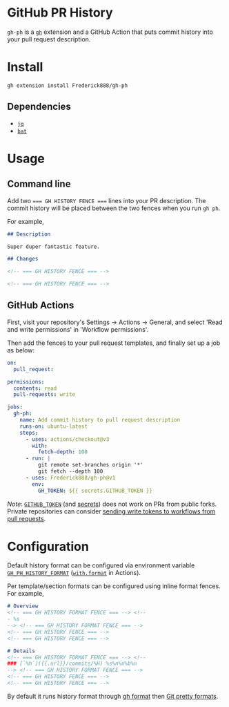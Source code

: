 # GitHub PR History

`gh-ph` is a [`gh`](https://github.com/cli/cli) extension and a GitHub Action that puts commit history into your pull request description.

# Install

`gh extension install Frederick888/gh-ph`

## Dependencies

- [`jq`](https://github.com/stedolan/jq)
- [`bat`](https://github.com/sharkdp/bat)

# Usage

## Command line

Add two `=== GH HISTORY FENCE ===` lines into your PR description. The commit history will be placed between the two fences when you run `gh ph`.

For example,

```markdown
## Description

Super duper fantastic feature.

## Changes

<!-- === GH HISTORY FENCE === -->

<!-- === GH HISTORY FENCE === -->
```

## GitHub Actions

First, visit your repository's Settings -> Actions -> General, and select 'Read and write permissions' in 'Workflow permissions'.

Then add the fences to your pull request templates, and finally set up a job as below:

```yaml
on:
  pull_request:

permissions:
  contents: read
  pull-requests: write

jobs:
  gh-ph:
    name: Add commit history to pull request description
    runs-on: ubuntu-latest
    steps:
      - uses: actions/checkout@v3
        with:
          fetch-depth: 100
      - run: |
          git remote set-branches origin '*'
          git fetch --depth 100
      - uses: Frederick888/gh-ph@v1
        env:
          GH_TOKEN: ${{ secrets.GITHUB_TOKEN }}
```

_Note_: [`GITHUB_TOKEN`](https://github.blog/changelog/2021-04-20-github-actions-control-permissions-for-github_token/) (and [secrets](https://docs.github.com/en/actions/security-guides/using-secrets-in-github-actions#using-secrets-in-a-workflow)) does not work on PRs from public forks. Private repositories can consider [sending write tokens to workflows from pull requests](https://docs.github.com/en/repositories/managing-your-repositorys-settings-and-features/enabling-features-for-your-repository/managing-github-actions-settings-for-a-repository#enabling-workflows-for-forks-of-private-repositories).

# Configuration

Default history format can be configured via environment variable [`GH_PH_HISTORY_FORMAT`](https://github.com/Frederick888/gh-ph/blob/1a9fe6f74a6067559885246a67f1d1df9366252c/gh-ph#L12) ([`with.format`](https://github.com/Frederick888/gh-ph/blob/1a9fe6f74a6067559885246a67f1d1df9366252c/action.yml#L8-L11) in Actions).

Per template/section formats can be configured using inline format fences. For example,

```markdown
# Overview
<!-- === GH HISTORY FORMAT FENCE === --> <!--
- %s
--> <!-- === GH HISTORY FORMAT FENCE === -->
<!-- === GH HISTORY FENCE === -->
<!-- === GH HISTORY FENCE === -->

# Details
<!-- === GH HISTORY FORMAT FENCE === --> <!--
### [`%h`]({{.url}}/commits/%H) %s%n%n%b%n
--> <!-- === GH HISTORY FORMAT FENCE === -->
<!-- === GH HISTORY FENCE === -->
<!-- === GH HISTORY FENCE === -->
```

By default it runs history format through [gh format](https://cli.github.com/manual/gh_help_formatting) then [Git pretty formats](https://git-scm.com/docs/pretty-formats).
